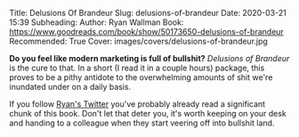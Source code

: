 Title: Delusions Of Brandeur
Slug: delusions-of-brandeur
Date: 2020-03-21 15:39
Subheading: 
Author: Ryan Wallman
Book: https://www.goodreads.com/book/show/50173650-delusions-of-brandeur
Recommended: True
Cover: images/covers/delusions-of-brandeur.jpg

**Do you feel like modern marketing is full of bullshit?** *Delusions of Brandeur* is the cure to that. In a short (I read it in a couple hours) package, this proves to be a pithy antidote to the overwhelming amounts of shit we're inundated under on a daily basis.

If you follow [Ryan's Twitter](https://twitter.com/Dr_Draper) you've probably already read a significant chunk of this book. Don't let that deter you, it's worth keeping on your desk and handing to a colleague when they start veering off into bullshit land.